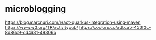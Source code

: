 # microblogging

https://blog.marcnuri.com/react-quarkus-integration-using-maven
https://www.w3.org/TR/activitypub/
https://coolors.co/adbca5-453f3c-8d86c9-cd4631-49306b